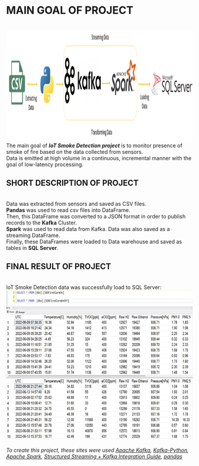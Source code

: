 # MAIN GOAL OF PROJECT
<br /><img src="https://github.com/Longwinter93/DataEngineeringProjects/blob/main/DataEngineeringProject2/Architecture.jpg" width="1000" height="300">
<br />The main goal of ***IoT Smoke Detection project*** is to monitor presence of smoke of fire based on the data collected from sensors. 
<br />Data is emitted at high volume in a continuous, incremental manner with the goal of low-latency processing.

## SHORT DESCRIPTION OF PROJECT
<br />Data was extracted from sensors and saved as CSV files. 
<br />**Pandas** was used to read csv files into DataFrame.
<br />Then, this DataFrame was converted to a JSON format in order to publish records to the **Kafka** Cluster.
<br />**Spark** was used to read data from Kafka. Data was also saved as a streaming DataFrame.
<br />Finally, these DataFrames were loaded to Data warehouse and saved as tables in **SQL Server**.



## FINAL RESULT OF PROJECT
<br /> IoT Smoke Detection data was successfully load to SQL Server:
<br /><img src="https://github.com/Longwinter93/DataEngineeringProjects/blob/main/DataEngineeringProject2/DataSmokeDetection.jpg" width="1000" height="400">

###### To create this project, these sites were used [Apache Kafka](https://kafka.apache.org/), [Kafka-Python](https://kafka-python.readthedocs.io/en/master/), [Apache Spark](https://spark.apache.org/), [Structured Streaming + Kafka Integration Guide](https://spark.apache.org/docs/latest/structured-streaming-kafka-integration.html), [pandas](https://pandas.pydata.org/)
